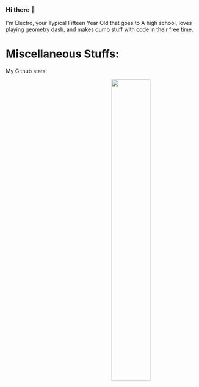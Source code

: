 ### Hi there 👋

I'm Electro, your Typical Fifteen Year Old that goes to A high school, loves playing geometry dash, and makes dumb stuff with code in their free time.
<!--
Here's a list of quick trivia about myself:
- 🔭 I’m currently working on [Project Lotus](https://github.com/lotus-gd), an overall stats leaderboard for geometry dash, with me being one of the Front-End devs for it.
- 🌱 I’m currently learning C++, Go, Haskell, and Reverse Engineering
- 👯 I’m looking to collaborate on Projects that can help improve communities
- 💬 Ask me about Anything, literally. My contact info is right under this.
- 📫 How to reach me: Discord: Electro#8628, [Twitter](https://twitter.com/poweredbyelectr).
- 😄 Pronouns: Any pronouns work actually.
- ⚡ Fun fact: I started Coding when I was 9, making me a coder for six years and counting.
-->
# Miscellaneous Stuffs:

My Github stats:

<img align="right" width="45%" src="https://github-readme-stats.vercel.app/api?username=electroflameofficial&count_private=true&show_icons=true&theme=react" />
